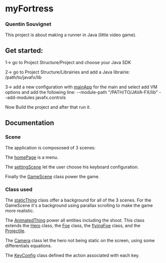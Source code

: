 
# myFortress
### Quentin Souvignet

This project is about making a runner in Java (little video game).

## Get started:
1-> go to Project Structure/Project and choose your Java SDK

2-> go to Project Structure/Librairies and add a Java librairie: /path/to/javafx/lib

3-> add a new configuration with [mainApp](https://github.com/NiskuT/myFortress/blob/master/src/mainApp.java) for the main and 
select add VM options and add the following line:
--module-path "/PATH/TO/JAVA-FX/lib" --add-modules javafx.controls

Now Build the project and after that run it.

## Documentation

### Scene
The application is compososed of 3 scenes:

The [homePage](https://github.com/NiskuT/myFortress/blob/master/src/homePage.java) is a menu.

The [settingScene](https://github.com/NiskuT/myFortress/blob/master/src/settingScene.java) let the user choose his keyboard configuration.

Finally the [GameScene](https://github.com/NiskuT/myFortress/blob/master/src/GameScene.java) class power the game.

### Class used

The [staticThing](https://github.com/NiskuT/myFortress/blob/master/src/staticThing.java) class offer a background for all 
of the 3 scenes. For the GameScene it's a background using parallax scrolling to make the game more realistic.

The [AnimatedThing](https://github.com/NiskuT/myFortress/blob/master/src/AnimatedThing.java) power all entities including the
shoot. This class extends the [Hero](https://github.com/NiskuT/myFortress/blob/master/src/Hero.java) class, the 
[Foe](https://github.com/NiskuT/myFortress/blob/master/src/Foe.java) class, the [flyingFoe](https://github.com/NiskuT/myFortress/blob/master/src/flyingFoe.java)
class, and the [Projectile](https://github.com/NiskuT/myFortress/blob/master/src/Projectile.java).

The [Camera](https://github.com/NiskuT/myFortress/blob/master/src/Camera.java) class let the hero not being static on the screen, 
using some differentials equations.

The [KeyConfig](https://github.com/NiskuT/myFortress/blob/master/src/KeyConfig.java) class defined the action associated 
with each key.


